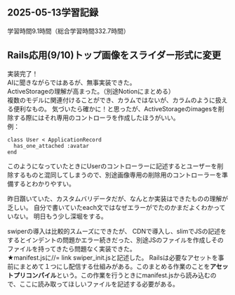 ## 2025-05-13学習記録
学習時間9.1時間（総合学習時間332.7時間）

## Rails応用(9/10)トップ画像をスライダー形式に変更


実装完了！  
AIに聞きながらではあるが、無事実装できた。  
ActiveStorageの理解が高まった。（別途Notionにまとめる）  
複数のモデルに関連付けることができ、カラムではないが、カラムのように扱える便利なもの。
気づいたら確かに！と思ったが、ActiveStorageのimagesを削除する際にはそれ専用のコントローラを作成したほうがいい。  
例：
```
class User < ApplicationRecord
  has_one_attached :avatar
end
```
このようになっていたときにUserのコントローラーに記述するとユーザーを削除するものと混同してしまうので、別途画像専用の削除用のコントローラーを準備するとわかりやすい。

昨日躓いていた、カスタムバリデータだが、なんとか実装はできたものの理解が乏しい。
自分で書いていたeach文ではなぜエラーがでたのかまだよくわかっていない。
明日もう少し深堀をする。

swiperの導入は比較的スムーズにできたが、
CDNで導入し、slimでJSの記述をするとインデントの問題かエラー続きだった、別途JSのファイルを作成しそのファイルを持ってきたら問題なく実装できた。  
★manifest.jsに//= link swiper_init.jsと記述した。
Railsは必要なアセットを事前にまとめて１つにし配信する仕組みがある。このまとめる作業のことを**アセットプリコンパイル**という。この作業を行うときにmanifest.jsから読み込むので、ここに読み取ってほしいファイルを記述する必要がある。